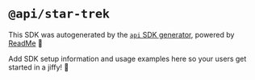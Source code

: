 # `@api/star-trek`

This SDK was autogenerated by the [`api` SDK generator](https://api.readme.dev), powered by [ReadMe](https://readme.com) 🦉

Add SDK setup information and usage examples here so your users get started in a jiffy! 🚀

<!---

Here's some additional info about the generated SDK:

`api` version: <<package version>>
Generated at 2023-10-25T00:00:00.000Z

--->
